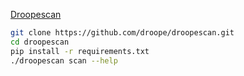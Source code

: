 <a href="https://github.com/droope/droopescan">Droopescan</a>

```bash
git clone https://github.com/droope/droopescan.git
cd droopescan
pip install -r requirements.txt
./droopescan scan --help
```